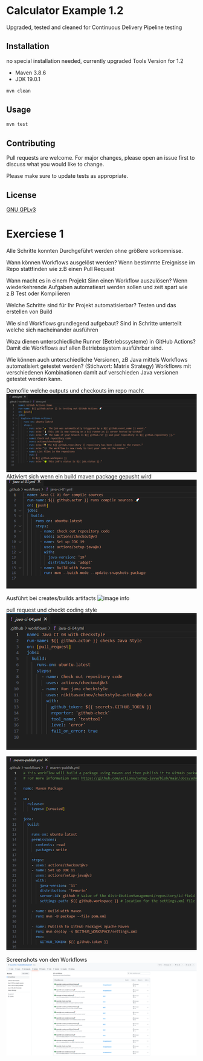# Calculator Example 1.2 

Upgraded, tested and cleaned for Continuous Delivery Pipeline testing

## Installation

no special installation needed, currently upgraded Tools Version for 1.2
- Maven 3.8.6
- JDK 19.0.1

```bash
mvn clean
```

## Usage

```bash
mvn test
```

## Contributing

Pull requests are welcome. For major changes, please open an issue first
to discuss what you would like to change.

Please make sure to update tests as appropriate.

## License

[GNU GPLv3](https://choosealicense.com/licenses/gpl-3.0/)


# Exerciese 1

Alle Schritte konnten Durchgeführt werden ohne größere vorkomnisse.

Wann können Workflows ausgelöst werden?
Wenn bestimmte Ereignisse im Repo stattfinden wie z.B einen Pull Request

Wann macht es in einem Projekt Sinn einen Workflow auszulösen?
Wenn wiederkehrende Aufgaben automatiesrt werden sollen und zeit spart wie z.B Test oder Kompilieren

Welche Schritte sind für Ihr Projekt automatisierbar?
Testen und das erstellen von Build

Wie sind Workflows grundlegend aufgebaut?
Sind in Schritte unterteilt welche sich nacheinander ausführen

Wozu dienen unterschiedliche Runner (Betriebssysteme) in GitHub Actions?
Damit die Workflows auf allen Betriebssystem ausführbar sind.

Wie können auch unterschiedliche Versionen, zB Java mittels Workflows automatisiert
getestet werden? (Stichwort: Matrix Strategy)
Workflows mit verschiedenen Kombinationen damit auf verschieden Java versionen getestet werden kann.

Demofile welche outputs und checkouts im repo macht
![image info](Screenshots/demoyml.PNG)
Aktiviert sich wenn ein build maven package gepusht wird
![image info](Screenshots/firstyml.PNG)


Ausführt bei creates/builds artifacts
![image info](Screenshots/secondyml.PNG)

pull request und checkt coding style
![image info](Screenshots/fourthyml.PNG)

![image info](Screenshots/mvnPublish.PNG)

Screenshots von den Workflows
![image info](Screenshots/Workflows.png)

